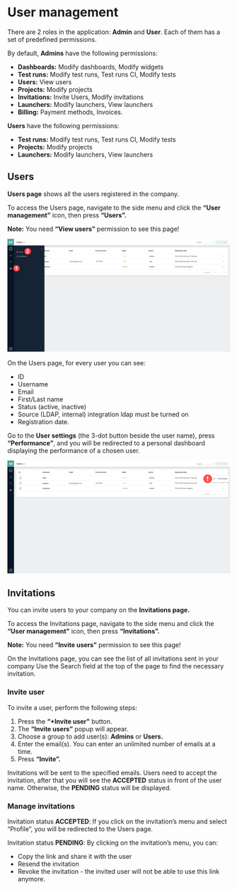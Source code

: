 # User management

There are 2 roles in the application: **Admin** and **User**. Each of them has a set of predefined permissions.

By default, **Admins** have the following permissions:

* **Dashboards:** Modify dashboards, Modify widgets
* **Test runs:** Modify test runs, Test runs CI, Modify tests
* **Users:** View users
* **Projects:** Modify projects
* **Invitations:** Invite Users, Modify invitations
* **Launchers:** Modify launchers, View launchers
* **Billing:** Payment methods, Invoices.

**Users** have the following permissions:

* **Test runs:** Modify test runs, Test runs CI, Modify tests
* **Projects:** Modify projects
* **Launchers:** Modify launchers, View launchers


## Users

**Users page** shows all the users registered in the company.

To access the Users page, navigate to the side menu and click the **“User management”** icon, then press **“Users”.**

**Note:** You need **“View users”** permission to see this page!

![Users Page](https://github.com/zebrunner/documentation/blob/master/docs/assets/images/users_management_page.png?raw=true) 

On the Users page, for every user you can see:

* ID
* Username 
* Email
* First/Last name
* Status (active, inactive)
* Source (LDAP, internal) integration ldap must be turned on
* Registration date.

Go to the **User settings** (the 3-dot button beside the user name), press **“Performance”**, and you will be redirected to a personal dashboard displaying the performance of a chosen user.

![User Performance](https://github.com/zebrunner/documentation/blob/master/docs/assets/images/users_management_performance.png?raw=true)

## Invitations

You can invite users to your company on the **Invitations page.**

To access the Invitations page, navigate to the side menu and click the **“User management”** icon, then press **“Invitations”.**

**Note:** You need **“Invite users”** permission to see this page!

On the Invitations page, you can see the list of all invitations sent in your company 
Use the Search field at the top of the page to find the necessary invitation.

### Invite user
To invite a user, perform the following steps:

1. Press the **“+Invite user"** button.
2. The **“Invite users”** popup will appear.
3. Choose a group to add user(s): **Admins** or **Users.**
4. Enter the email(s). You can enter an unlimited number of emails at a time.
5. Press **“Invite”.**

Invitations will be sent to the specified emails. Users need to accept the invitation, after that you will see the **ACCEPTED** status in front of the user name. Otherwise, the **PENDING** status will be displayed.

### Manage invitations
Invitation status **ACCEPTED**: If you click on the invitation’s menu and select “Profile”, you will be redirected to the Users page.

Invitation status **PENDING**: By clicking on the invitation’s menu, you can:

* Copy the link and share it with the user
* Resend the invitation
* Revoke the invitation - the invited user will not be able to use this link anymore.
